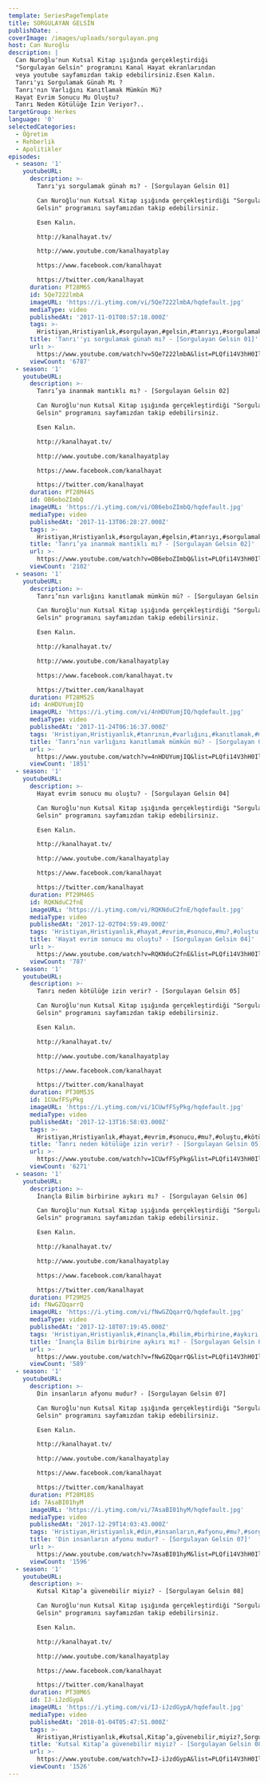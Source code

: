 ```yaml
---
template: SeriesPageTemplate
title: SORGULAYAN GELSİN
publishDate: .
coverImage: /images/uploads/sorgulayan.png
host: Can Nuroğlu
description: |
  Can Nuroğlu'nun Kutsal Kitap ışığında gerçekleştirdiği 
  "Sorgulayan Gelsin" programını Kanal Hayat ekranlarından 
  veya youtube sayfamızdan takip edebilirsiniz.Esen Kalın.
  Tanrı'yı Sorgulamak Günah Mı ?
  Tanrı'nın Varlığını Kanıtlamak Mümkün Mü?
  Hayat Evrim Sonucu Mu Oluştu?
  Tanrı Neden Kötülüğe İzin Veriyor?..
targetGroup: Herkes
language: '0'
selectedCategories:
  - Öğretim
  - Rehberlik
  - Apolitikler
episodes:
  - season: '1'
    youtubeURL:
      description: >-
        Tanrı'yı sorgulamak günah mı? - [Sorgulayan Gelsin 01]

        Can Nuroğlu'nun Kutsal Kitap ışığında gerçekleştirdiği "Sorgulayan
        Gelsin" programını sayfamızdan takip edebilirsiniz. 

        Esen Kalın.

        http://kanalhayat.tv/

        http://www.youtube.com/kanalhayatplay

        https://www.facebook.com/kanalhayat

        https://twitter.com/kanalhayat
      duration: PT28M6S
      id: 5Qe7222lmbA
      imageURL: 'https://i.ytimg.com/vi/5Qe7222lmbA/hqdefault.jpg'
      mediaType: video
      publishedAt: '2017-11-01T08:57:18.000Z'
      tags: >-
        Hristiyan,Hristiyanlık,#sorgulayan,#gelsin,#tanrıyı,#sorgulamak,#günah,#mı?
      title: 'Tanrı''yı sorgulamak günah mı? - [Sorgulayan Gelsin 01]'
      url: >-
        https://www.youtube.com/watch?v=5Qe7222lmbA&list=PLQfi14V3hH0IlRTzN5wdxV8nAKdKZBki6&index=2&t=0s
      viewCount: '6787'
  - season: '1'
    youtubeURL:
      description: >-
        Tanrı’ya inanmak mantıklı mı? - [Sorgulayan Gelsin 02]

        Can Nuroğlu'nun Kutsal Kitap ışığında gerçekleştirdiği "Sorgulayan
        Gelsin" programını sayfamızdan takip edebilirsiniz. 

        Esen Kalın.

        http://kanalhayat.tv/

        http://www.youtube.com/kanalhayatplay

        https://www.facebook.com/kanalhayat

        https://twitter.com/kanalhayat
      duration: PT28M44S
      id: OB6eboZImbQ
      imageURL: 'https://i.ytimg.com/vi/OB6eboZImbQ/hqdefault.jpg'
      mediaType: video
      publishedAt: '2017-11-13T06:28:27.000Z'
      tags: >-
        Hristiyan,Hristiyanlık,#sorgulayan,#gelsin,#tanrıyı,#sorgulamak,#günah,#mı?,#tanrıya,#inanmak,#mantık
      title: 'Tanrı’ya inanmak mantıklı mı? - [Sorgulayan Gelsin 02]'
      url: >-
        https://www.youtube.com/watch?v=OB6eboZImbQ&list=PLQfi14V3hH0IlRTzN5wdxV8nAKdKZBki6&index=3&t=0s
      viewCount: '2102'
  - season: '1'
    youtubeURL:
      description: >-
        Tanrı’nın varlığını kanıtlamak mümkün mü? - [Sorgulayan Gelsin 03]

        Can Nuroğlu'nun Kutsal Kitap ışığında gerçekleştirdiği "Sorgulayan
        Gelsin" programını sayfamızdan takip edebilirsiniz. 

        Esen Kalın.

        http://kanalhayat.tv/

        http://www.youtube.com/kanalhayatplay

        https://www.facebook.com/kanalhayat.tv

        https://twitter.com/kanalhayat
      duration: PT28M52S
      id: 4nHDUYumjIQ
      imageURL: 'https://i.ytimg.com/vi/4nHDUYumjIQ/hqdefault.jpg'
      mediaType: video
      publishedAt: '2017-11-24T06:16:37.000Z'
      tags: 'Hristiyan,Hristiyanlık,#tanrının,#varlığını,#kanıtlamak,#mümkün,#mü'
      title: 'Tanrı’nın varlığını kanıtlamak mümkün mü? - [Sorgulayan Gelsin 03]'
      url: >-
        https://www.youtube.com/watch?v=4nHDUYumjIQ&list=PLQfi14V3hH0IlRTzN5wdxV8nAKdKZBki6&index=4&t=0s
      viewCount: '1851'
  - season: '1'
    youtubeURL:
      description: >-
        Hayat evrim sonucu mu oluştu? - [Sorgulayan Gelsin 04]

        Can Nuroğlu'nun Kutsal Kitap ışığında gerçekleştirdiği "Sorgulayan
        Gelsin" programını sayfamızdan takip edebilirsiniz. 

        Esen Kalın.

        http://kanalhayat.tv/

        http://www.youtube.com/kanalhayatplay

        https://www.facebook.com/kanalhayat

        https://twitter.com/kanalhayat
      duration: PT29M46S
      id: RQKNduC2fnE
      imageURL: 'https://i.ytimg.com/vi/RQKNduC2fnE/hqdefault.jpg'
      mediaType: video
      publishedAt: '2017-12-02T04:59:49.000Z'
      tags: 'Hristiyan,Hristiyanlık,#hayat,#evrim,#sonucu,#mu?,#oluştu'
      title: 'Hayat evrim sonucu mu oluştu? - [Sorgulayan Gelsin 04]'
      url: >-
        https://www.youtube.com/watch?v=RQKNduC2fnE&list=PLQfi14V3hH0IlRTzN5wdxV8nAKdKZBki6&index=5&t=0s
      viewCount: '787'
  - season: '1'
    youtubeURL:
      description: >-
        Tanrı neden kötülüğe izin verir? - [Sorgulayan Gelsin 05]

        Can Nuroğlu'nun Kutsal Kitap ışığında gerçekleştirdiği "Sorgulayan
        Gelsin" programını sayfamızdan takip edebilirsiniz. 

        Esen Kalın.

        http://kanalhayat.tv/

        http://www.youtube.com/kanalhayatplay

        https://www.facebook.com/kanalhayat

        https://twitter.com/kanalhayat
      duration: PT30M53S
      id: 1CUwfFSyPkg
      imageURL: 'https://i.ytimg.com/vi/1CUwfFSyPkg/hqdefault.jpg'
      mediaType: video
      publishedAt: '2017-12-13T16:58:03.000Z'
      tags: >-
        Hristiyan,Hristiyanlık,#hayat,#evrim,#sonucu,#mu?,#oluştu,#kötülüğe,#neden,#izin,#verir?
      title: 'Tanrı neden kötülüğe izin verir? - [Sorgulayan Gelsin 05]'
      url: >-
        https://www.youtube.com/watch?v=1CUwfFSyPkg&list=PLQfi14V3hH0IlRTzN5wdxV8nAKdKZBki6&index=6&t=0s
      viewCount: '6271'
  - season: '1'
    youtubeURL:
      description: >-
        İnançla Bilim birbirine aykırı mı? - [Sorgulayan Gelsin 06]

        Can Nuroğlu'nun Kutsal Kitap ışığında gerçekleştirdiği "Sorgulayan
        Gelsin" programını sayfamızdan takip edebilirsiniz. 

        Esen Kalın.

        http://kanalhayat.tv/

        http://www.youtube.com/kanalhayatplay

        https://www.facebook.com/kanalhayat

        https://twitter.com/kanalhayat
      duration: PT29M2S
      id: fNwGZQqarrQ
      imageURL: 'https://i.ytimg.com/vi/fNwGZQqarrQ/hqdefault.jpg'
      mediaType: video
      publishedAt: '2017-12-18T07:19:45.000Z'
      tags: 'Hristiyan,Hristiyanlık,#inançla,#bilim,#birbirine,#aykırı,#mı?'
      title: 'İnançla Bilim birbirine aykırı mı? - [Sorgulayan Gelsin 06]'
      url: >-
        https://www.youtube.com/watch?v=fNwGZQqarrQ&list=PLQfi14V3hH0IlRTzN5wdxV8nAKdKZBki6&index=7&t=0s
      viewCount: '589'
  - season: '1'
    youtubeURL:
      description: >-
        Din insanların afyonu mudur? - [Sorgulayan Gelsin 07]

        Can Nuroğlu'nun Kutsal Kitap ışığında gerçekleştirdiği "Sorgulayan
        Gelsin" programını sayfamızdan takip edebilirsiniz. 

        Esen Kalın.

        http://kanalhayat.tv/

        http://www.youtube.com/kanalhayatplay

        https://www.facebook.com/kanalhayat

        https://twitter.com/kanalhayat
      duration: PT28M18S
      id: 7AsaBI01hyM
      imageURL: 'https://i.ytimg.com/vi/7AsaBI01hyM/hqdefault.jpg'
      mediaType: video
      publishedAt: '2017-12-29T14:03:43.000Z'
      tags: 'Hristiyan,Hristiyanlık,#din,#insanların,#afyonu,#mu?,#sorgulayan,#gelsin'
      title: 'Din insanların afyonu mudur? - [Sorgulayan Gelsin 07]'
      url: >-
        https://www.youtube.com/watch?v=7AsaBI01hyM&list=PLQfi14V3hH0IlRTzN5wdxV8nAKdKZBki6&index=8&t=0s
      viewCount: '1596'
  - season: '1'
    youtubeURL:
      description: >-
        Kutsal Kitap’a güvenebilir miyiz? - [Sorgulayan Gelsin 08]

        Can Nuroğlu'nun Kutsal Kitap ışığında gerçekleştirdiği "Sorgulayan
        Gelsin" programını sayfamızdan takip edebilirsiniz. 

        Esen Kalın.

        http://kanalhayat.tv/

        http://www.youtube.com/kanalhayatplay

        https://www.facebook.com/kanalhayat

        https://twitter.com/kanalhayat
      duration: PT30M6S
      id: IJ-iJzdGypA
      imageURL: 'https://i.ytimg.com/vi/IJ-iJzdGypA/hqdefault.jpg'
      mediaType: video
      publishedAt: '2018-01-04T05:47:51.000Z'
      tags: >-
        Hristiyan,Hristiyanlık,#kutsal,Kitap’a,güvenebilir,miyiz?,Sorgulayan,Gelsin
      title: 'Kutsal Kitap’a güvenebilir miyiz? - [Sorgulayan Gelsin 08]'
      url: >-
        https://www.youtube.com/watch?v=IJ-iJzdGypA&list=PLQfi14V3hH0IlRTzN5wdxV8nAKdKZBki6&index=9&t=0s
      viewCount: '1526'
---
```


